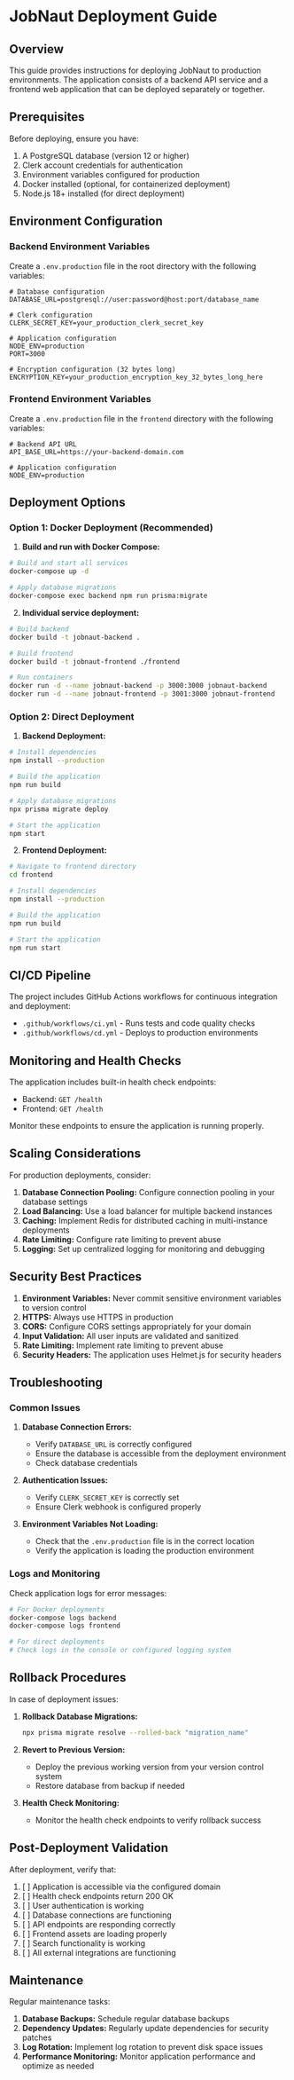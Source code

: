 # JobNaut Deployment Guide

## Overview

This guide provides instructions for deploying JobNaut to production environments. The application consists of a backend API service and a frontend web application that can be deployed separately or together.

## Prerequisites

Before deploying, ensure you have:

1. A PostgreSQL database (version 12 or higher)
2. Clerk account credentials for authentication
3. Environment variables configured for production
4. Docker installed (optional, for containerized deployment)
5. Node.js 18+ installed (for direct deployment)

## Environment Configuration

### Backend Environment Variables

Create a `.env.production` file in the root directory with the following variables:

```env
# Database configuration
DATABASE_URL=postgresql://user:password@host:port/database_name

# Clerk configuration
CLERK_SECRET_KEY=your_production_clerk_secret_key

# Application configuration
NODE_ENV=production
PORT=3000

# Encryption configuration (32 bytes long)
ENCRYPTION_KEY=your_production_encryption_key_32_bytes_long_here
```

### Frontend Environment Variables

Create a `.env.production` file in the `frontend` directory with the following variables:

```env
# Backend API URL
API_BASE_URL=https://your-backend-domain.com

# Application configuration
NODE_ENV=production
```

## Deployment Options

### Option 1: Docker Deployment (Recommended)

1. **Build and run with Docker Compose:**

```bash
# Build and start all services
docker-compose up -d

# Apply database migrations
docker-compose exec backend npm run prisma:migrate
```

2. **Individual service deployment:**

```bash
# Build backend
docker build -t jobnaut-backend .

# Build frontend
docker build -t jobnaut-frontend ./frontend

# Run containers
docker run -d --name jobnaut-backend -p 3000:3000 jobnaut-backend
docker run -d --name jobnaut-frontend -p 3001:3000 jobnaut-frontend
```

### Option 2: Direct Deployment

1. **Backend Deployment:**

```bash
# Install dependencies
npm install --production

# Build the application
npm run build

# Apply database migrations
npx prisma migrate deploy

# Start the application
npm start
```

2. **Frontend Deployment:**

```bash
# Navigate to frontend directory
cd frontend

# Install dependencies
npm install --production

# Build the application
npm run build

# Start the application
npm run start
```

## CI/CD Pipeline

The project includes GitHub Actions workflows for continuous integration and deployment:

- `.github/workflows/ci.yml` - Runs tests and code quality checks
- `.github/workflows/cd.yml` - Deploys to production environments

## Monitoring and Health Checks

The application includes built-in health check endpoints:

- Backend: `GET /health`
- Frontend: `GET /health`

Monitor these endpoints to ensure the application is running properly.

## Scaling Considerations

For production deployments, consider:

1. **Database Connection Pooling:** Configure connection pooling in your database settings
2. **Load Balancing:** Use a load balancer for multiple backend instances
3. **Caching:** Implement Redis for distributed caching in multi-instance deployments
4. **Rate Limiting:** Configure rate limiting to prevent abuse
5. **Logging:** Set up centralized logging for monitoring and debugging

## Security Best Practices

1. **Environment Variables:** Never commit sensitive environment variables to version control
2. **HTTPS:** Always use HTTPS in production
3. **CORS:** Configure CORS settings appropriately for your domain
4. **Input Validation:** All user inputs are validated and sanitized
5. **Rate Limiting:** Implement rate limiting to prevent abuse
6. **Security Headers:** The application uses Helmet.js for security headers

## Troubleshooting

### Common Issues

1. **Database Connection Errors:**
   - Verify `DATABASE_URL` is correctly configured
   - Ensure the database is accessible from the deployment environment
   - Check database credentials

2. **Authentication Issues:**
   - Verify `CLERK_SECRET_KEY` is correctly set
   - Ensure Clerk webhook is configured properly

3. **Environment Variables Not Loading:**
   - Check that the `.env.production` file is in the correct location
   - Verify the application is loading the production environment

### Logs and Monitoring

Check application logs for error messages:

```bash
# For Docker deployments
docker-compose logs backend
docker-compose logs frontend

# For direct deployments
# Check logs in the console or configured logging system
```

## Rollback Procedures

In case of deployment issues:

1. **Rollback Database Migrations:**
   ```bash
   npx prisma migrate resolve --rolled-back "migration_name"
   ```

2. **Revert to Previous Version:**
   - Deploy the previous working version from your version control system
   - Restore database from backup if needed

3. **Health Check Monitoring:**
   - Monitor the health check endpoints to verify rollback success

## Post-Deployment Validation

After deployment, verify that:

1. [ ] Application is accessible via the configured domain
2. [ ] Health check endpoints return 200 OK
3. [ ] User authentication is working
4. [ ] Database connections are functioning
5. [ ] API endpoints are responding correctly
6. [ ] Frontend assets are loading properly
7. [ ] Search functionality is working
8. [ ] All external integrations are functioning

## Maintenance

Regular maintenance tasks:

1. **Database Backups:** Schedule regular database backups
2. **Dependency Updates:** Regularly update dependencies for security patches
3. **Log Rotation:** Implement log rotation to prevent disk space issues
4. **Performance Monitoring:** Monitor application performance and optimize as needed